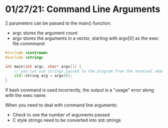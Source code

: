 # 01/27/21: Command Line Arguments

2 parameters can be passed to the main() function: 
- argc stores the argument count 
- argv stores the arguments in a vector, starting with argv[0] as the exec file commmand

``` cpp
#include <iostream>
#include <string>

int main(int argc, char* argv[]) {
    // you can use strings passed to the program from the terminal when it is executed
    std::string arg = argv[0];
}
```

If bash command is used incorrectly, the output is a "usage" error along with the exec name. 

When you need to deal with command line arguments:
- Check to see the number of arguments passed
- C style strings need to be converted into std::strings 
